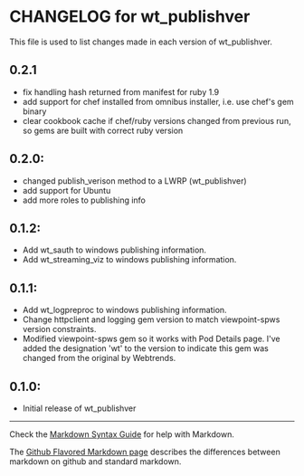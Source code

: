 # CHANGELOG for wt_publishver

This file is used to list changes made in each version of wt_publishver.

## 0.2.1
* fix handling hash returned from manifest for ruby 1.9
* add support for chef installed from omnibus installer, i.e. use chef's gem binary
* clear cookbook cache if chef/ruby versions changed from previous run, so gems are built with correct ruby version

## 0.2.0:
* changed publish_verison method to a LWRP (wt_publishver)
* add support for Ubuntu
* add more roles to publishing info

## 0.1.2:
* Add wt_sauth to windows publishing information.
* Add wt_streaming_viz to windows publishing information.

## 0.1.1:
* Add wt_logpreproc to windows publishing information.
* Change httpclient and logging gem version to match viewpoint-spws version constraints.
* Modified viewpoint-spws gem so it works with Pod Details page.  I've added the designation 'wt'
  to the version to indicate this gem was changed from the original by Webtrends.

## 0.1.0:

* Initial release of wt_publishver

- - - 
Check the [Markdown Syntax Guide](http://daringfireball.net/projects/markdown/syntax) for help with Markdown.

The [Github Flavored Markdown page](http://github.github.com/github-flavored-markdown/) describes the differences between markdown on github and standard markdown.
